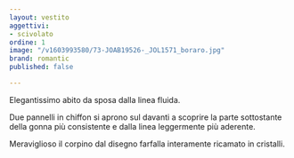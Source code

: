 ```yaml
---
layout: vestito
aggettivi:
- scivolato
ordine: 1
image: "/v1603993580/73-JOAB19526-_JOL1571_boraro.jpg"
brand: romantic
published: false

---
```

Elegantissimo abito da sposa dalla linea fluida.

Due pannelli in chiffon si aprono sul davanti a scoprire la parte sottostante della gonna più consistente e dalla linea leggermente più aderente.

Meraviglioso il corpino dal disegno farfalla interamente ricamato in cristalli.